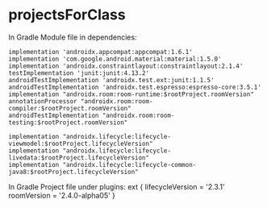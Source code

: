 # projectsForClass



In Gradle Module file in dependencies:

    implementation 'androidx.appcompat:appcompat:1.6.1'
    implementation 'com.google.android.material:material:1.5.0'
    implementation 'androidx.constraintlayout:constraintlayout:2.1.4'
    testImplementation 'junit:junit:4.13.2'
    androidTestImplementation 'androidx.test.ext:junit:1.1.5'
    androidTestImplementation 'androidx.test.espresso:espresso-core:3.5.1'
    implementation "androidx.room:room-runtime:$rootProject.roomVersion"
    annotationProcessor "androidx.room:room-compiler:$rootProject.roomVersion"
    androidTestImplementation "androidx.room:room-testing:$rootProject.roomVersion"

    implementation "androidx.lifecycle:lifecycle-viewmodel:$rootProject.lifecycleVersion"
    implementation "androidx.lifecycle:lifecycle-livedata:$rootProject.lifecycleVersion"
    implementation "androidx.lifecycle:lifecycle-common-java8:$rootProject.lifecycleVersion"



In Gradle Project file under plugins:
  ext {
    lifecycleVersion = '2.3.1'
    roomVersion = '2.4.0-alpha05'
}


